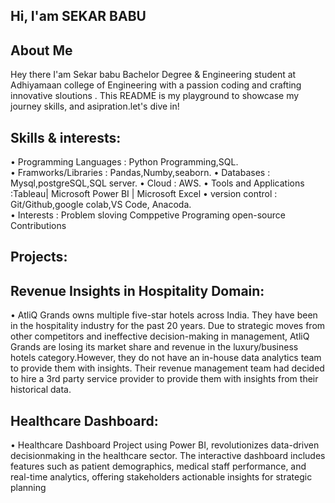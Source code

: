 ## Hi, I'am SEKAR BABU
## About Me

Hey there I'am Sekar babu Bachelor Degree & Engineering student at Adhiyamaan college of Engineering with a passion
coding and crafting innovative sloutions . This README is my playground to showcase my journey skills, and asipration.let's dive in!

## Skills & interests:
• Programming Languages  : Python Programming,SQL.      
• Framworks/Libraries    : Pandas,Numby,seaborn.
• Databases              : Mysql,postgreSQL,SQL server.
• Cloud                  : AWS.
• Tools and Applications :Tableau| Microsoft Power BI | Microsoft Excel 
• version  control       : Git/Github,google colab,VS Code, Anacoda.  
• Interests              : Problem sloving Comppetive Programing open-source Contributions   

## Projects:
## Revenue Insights in Hospitality Domain:     
   • AtliQ Grands owns multiple five-star hotels across India. They have been in the hospitality
     industry for the past 20 years. Due to strategic moves from other competitors and
     ineffective decision-making in management, AtliQ Grands are losing its market share and
     revenue in the luxury/business hotels category.However, they do not have an in-house
     data analytics team to provide them with insights. Their revenue management team had
     decided to hire a 3rd party service provider to provide them with insights from their
     historical data. 
## Healthcare Dashboard:
  • Healthcare Dashboard Project using Power BI, revolutionizes data-driven decisionmaking in the healthcare sector. The interactive dashboard includes features such as patient
    demographics, medical staff performance, and real-time analytics, offering stakeholders
    actionable insights for strategic planning
